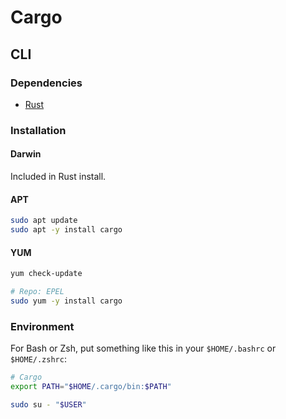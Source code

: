 # Cargo

## CLI

### Dependencies

- [Rust](/rust/README.md)

### Installation

#### Darwin

Included in Rust install.

#### APT

```sh
sudo apt update
sudo apt -y install cargo
```

#### YUM

```sh
yum check-update

# Repo: EPEL
sudo yum -y install cargo
```

### Environment

For Bash or Zsh, put something like this in your `$HOME/.bashrc` or `$HOME/.zshrc`:

```sh
# Cargo
export PATH="$HOME/.cargo/bin:$PATH"
```

```sh
sudo su - "$USER"
```

